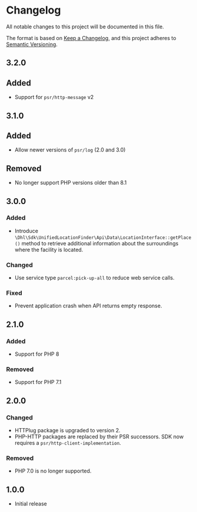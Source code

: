 # Changelog

All notable changes to this project will be documented in this file.

The format is based on [Keep a Changelog](https://keepachangelog.com/en/1.0.0/),
and this project adheres to [Semantic Versioning](https://semver.org/spec/v2.0.0.html).

## 3.2.0

## Added

- Support for `psr/http-message` v2

## 3.1.0

## Added

- Allow newer versions of `psr/log` (2.0 and 3.0)

## Removed

- No longer support PHP versions older than 8.1

## 3.0.0

### Added

- Introduce `\Dhl\Sdk\UnifiedLocationFinder\Api\Data\LocationInterface::getPlace()` method
  to retrieve additional information about the surroundings where the facility is located.

### Changed

- Use service type `parcel:pick-up-all` to reduce web service calls.

### Fixed

- Prevent application crash when API returns empty response.

## 2.1.0

### Added

- Support for PHP 8

### Removed

- Support for PHP 7.1

## 2.0.0

### Changed

- HTTPlug package is upgraded to version 2.
- PHP-HTTP packages are replaced by their PSR successors. SDK now requires a `psr/http-client-implementation`.

### Removed

- PHP 7.0 is no longer supported.

## 1.0.0

- Initial release
